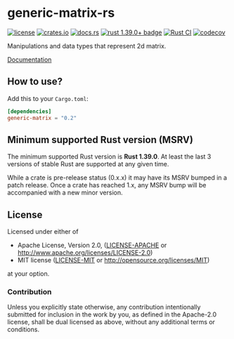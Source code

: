 # generic-matrix-rs

[![license](https://img.shields.io/crates/l/generic-matrix.svg)](#license)
[![crates.io](https://img.shields.io/crates/v/generic-matrix.svg)](https://crates.io/crates/generic-matrix)
[![docs.rs](https://img.shields.io/docsrs/generic-matrix/latest)](https://docs.rs/generic-matrix/latest/)
[![rust 1.39.0+ badge](https://img.shields.io/badge/rust-1.39.0+-93450a.svg)](https://doc.rust-lang.org/cargo/reference/manifest.html#the-rust-version-field)
[![Rust CI](https://github.com/gifnksm/generic-matrix-rs/actions/workflows/rust-ci.yml/badge.svg)](https://github.com/gifnksm/generic-matrix-rs/actions/workflows/rust-ci.yml)
[![codecov](https://codecov.io/gh/gifnksm/generic-matrix-rs/branch/master/graph/badge.svg?token=qbYUpthyTl)](https://codecov.io/gh/gifnksm/generic-matrix-rs)

Manipulations and data types that represent 2d matrix.

[Documentation](https://docs.rs/generic-matrix/)

## How to use?

Add this to your `Cargo.toml`:

```toml
[dependencies]
generic-matrix = "0.2"
```

## Minimum supported Rust version (MSRV)

The minimum supported Rust version is **Rust 1.39.0**.
At least the last 3 versions of stable Rust are supported at any given time.

While a crate is pre-release status (0.x.x) it may have its MSRV bumped in a patch release.
Once a crate has reached 1.x, any MSRV bump will be accompanied with a new minor version.

## License

Licensed under either of

* Apache License, Version 2.0, ([LICENSE-APACHE](LICENSE-APACHE) or <http://www.apache.org/licenses/LICENSE-2.0>)
* MIT license ([LICENSE-MIT](LICENSE-MIT) or <http://opensource.org/licenses/MIT>)

at your option.

### Contribution

Unless you explicitly state otherwise, any contribution intentionally
submitted for inclusion in the work by you, as defined in the Apache-2.0
license, shall be dual licensed as above, without any additional terms or
conditions.
